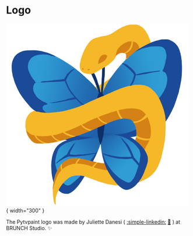 # Logo

![](./assets/pytvpaint_logo.png){ width="300" }

The Pytvpaint logo was made by Juliette Danesi ( [:simple-linkedin:](https://www.linkedin.com/in/juliette-danesi-1427561b6/) [:link:](https://juliettedanesi.wixsite.com/monsite/layout-posing) ) at BRUNCH Studio. :sparkles:
